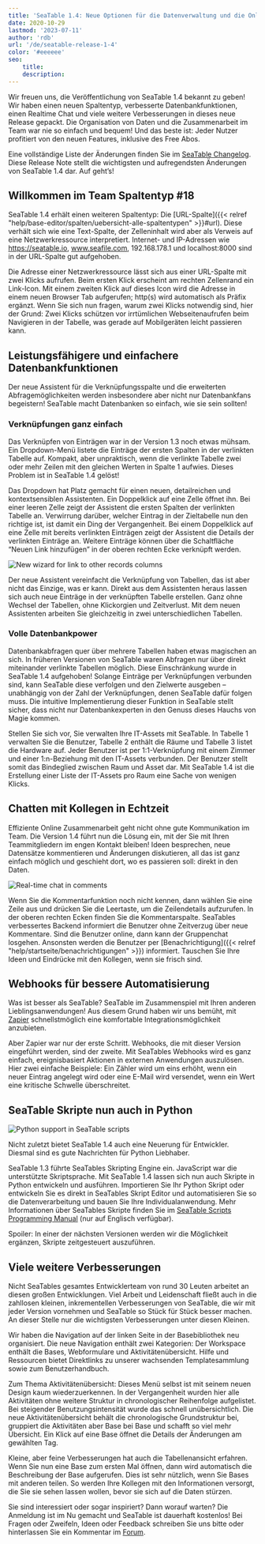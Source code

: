 ```yaml
---
title: 'SeaTable 1.4: Neue Optionen für die Datenverwaltung und die Online Collaboration - SeaTable'
date: 2020-10-29
lastmod: '2023-07-11'
author: 'rdb'
url: '/de/seatable-release-1-4'
color: '#eeeeee'
seo:
    title:
    description:
---
```


Wir freuen uns, die Veröffentlichung von SeaTable 1.4 bekannt zu geben! Wir haben einen neuen Spaltentyp, verbesserte Datenbankfunktionen, einen Realtime Chat und viele weitere Verbesserungen in dieses neue Release gepackt. Die Organisation von Daten und die Zusammenarbeit im Team war nie so einfach und bequem! Und das beste ist: Jeder Nutzer profitiert von den neuen Features, inklusive des Free Abos.

Eine vollständige Liste der Änderungen finden Sie im [SeaTable Changelog](https://seatable.io/docs/changelog/version-1-4/). Diese Release Note stellt die wichtigsten und aufregendsten Änderungen von SeaTable 1.4 dar. Auf geht’s!

## Willkommen im Team Spaltentyp #18

SeaTable 1.4 erhält einen weiteren Spaltentyp: Die [URL-Spalte]({{< relref "help/base-editor/spalten/uebersicht-alle-spaltentypen" >}}#url). Diese verhält sich wie eine Text-Spalte, der Zelleninhalt wird aber als Verweis auf eine Netzwerkressource interpretiert. Internet- und IP-Adressen wie https://seatable.io, www.seafile.com, 192.168.178.1 und localhost:8000 sind in der URL-Spalte gut aufgehoben.

Die Adresse einer Netzwerkressource lässt sich aus einer URL-Spalte mit zwei Klicks aufrufen. Beim ersten Klick erscheint am rechten Zellenrand ein Link-Icon. Mit einem zweiten Klick auf dieses Icon wird die Adresse in einem neuen Browser Tab aufgerufen; http(s) wird automatisch als Präfix ergänzt. Wenn Sie sich nun fragen, warum zwei Klicks notwendig sind, hier der Grund: Zwei Klicks schützen vor irrtümlichen Webseitenaufrufen beim Navigieren in der Tabelle, was gerade auf Mobilgeräten leicht passieren kann.

## Leistungsfähigere und einfachere Datenbankfunktionen

Der neue Assistent für die Verknüpfungsspalte und die erweiterten Abfragemöglichkeiten werden insbesondere aber nicht nur Datenbankfans begeistern! SeaTable macht Datenbanken so einfach, wie sie sein sollten!

### Verknüpfungen ganz einfach

Das Verknüpfen von Einträgen war in der Version 1.3 noch etwas mühsam. Ein Dropdown-Menü listete die Einträge der ersten Spalten in der verlinkten Tabelle auf. Kompakt, aber unpraktisch, wenn die verlinkte Tabelle zwei oder mehr Zeilen mit den gleichen Werten in Spalte 1 aufwies. Dieses Problem ist in SeaTable 1.4 gelöst!

Das Dropdown hat Platz gemacht für einen neuen, detailreichen und kontextsensiblen Assistenten. Ein Doppelklick auf eine Zelle öffnet ihn. Bei einer leeren Zelle zeigt der Assistent die ersten Spalten der verlinkten Tabelle an. Verwirrung darüber, welcher Eintrag in der Zieltabelle nun den richtige ist, ist damit ein Ding der Vergangenheit. Bei einem Doppelklick auf eine Zelle mit bereits verlinkten Einträgen zeigt der Assistent die Details der verlinkten Einträge an. Weitere Einträge können über die Schaltfläche “Neuen Link hinzufügen” in der oberen rechten Ecke verknüpft werden.

![New wizard for link to other records columns](linking-dialog.png)

Der neue Assistent vereinfacht die Verknüpfung von Tabellen, das ist aber nicht das Einzige, was er kann. Direkt aus dem Assistenten heraus lassen sich auch neue Einträge in der verknüpften Tabelle erstellen. Ganz ohne Wechsel der Tabellen, ohne Klickorgien und Zeitverlust. Mit dem neuen Assistenten arbeiten Sie gleichzeitig in zwei unterschiedlichen Tabellen.

### Volle Datenbankpower

Datenbankabfragen quer über mehrere Tabellen haben etwas magischen an sich. In früheren Versionen von SeaTable waren Abfragen nur über direkt miteinander verlinkte Tabellen möglich. Diese Einschränkung wurde in SeaTable 1.4 aufgehoben! Solange Einträge per Verknüpfungen verbunden sind, kann SeaTable diese verfolgen und den Zielwerte ausgeben – unabhängig von der Zahl der Verknüpfungen, denen SeaTable dafür folgen muss. Die intuitive Implementierung dieser Funktion in SeaTable stellt sicher, dass nicht nur Datenbankexperten in den Genuss dieses Hauchs von Magie kommen.

Stellen Sie sich vor, Sie verwalten Ihre IT-Assets mit SeaTable. In Tabelle 1 verwalten Sie die Benutzer, Tabelle 2 enthält die Räume und Tabelle 3 listet die Hardware auf. Jeder Benutzer ist per 1:1-Verknüpfung mit einem Zimmer und einer 1:n-Beziehung mit den IT-Assets verbunden. Der Benutzer stellt somit das Bindeglied zwischen Raum und Asset dar. Mit SeaTable 1.4 ist die Erstellung einer Liste der IT-Assets pro Raum eine Sache von wenigen Klicks.

## Chatten mit Kollegen in Echtzeit

Effiziente Online Zusammenarbeit geht nicht ohne gute Kommunikation im Team. Die Version 1.4 führt nun die Lösung ein, mit der Sie mit Ihren Teammitgliedern im engen Kontakt bleiben! Ideen besprechen, neue Datensätze kommentieren und Änderungen diskutieren, all das ist ganz einfach möglich und geschieht dort, wo es passieren soll: direkt in den Daten.

![Real-time chat in comments](comment-chat.png)

Wenn Sie die Kommentarfunktion noch nicht kennen, dann wählen Sie eine Zeile aus und drücken Sie die Leertaste, um die Zeilendetails aufzurufen. In der oberen rechten Ecken finden Sie die Kommentarspalte. SeaTables verbessertes Backend informiert die Benutzer ohne Zeitverzug über neue Kommentare. Sind die Benutzer online, dann kann der Gruppenchat losgehen. Ansonsten werden die Benutzer per [Benachrichtigung]({{< relref "help/startseite/benachrichtigungen" >}}) informiert. Tauschen Sie Ihre Ideen und Eindrücke mit den Kollegen, wenn sie frisch sind.

## Webhooks für bessere Automatisierung

Was ist besser als SeaTable? SeaTable im Zusammenspiel mit Ihren anderen Lieblingsanwendungen! Aus diesem Grund haben wir uns bemüht, mit [Zapier](https://zapier.com/apps/seatable/integrations) schnellstmöglich eine komfortable Integrationsmöglichkeit anzubieten.

Aber Zapier war nur der erste Schritt. Webhooks, die mit dieser Version eingeführt werden, sind der zweite. Mit SeaTables Webhooks wird es ganz einfach, ereignisbasiert Aktionen in externen Anwendungen auszulösen. Hier zwei einfache Beispiele: Ein Zähler wird um eins erhöht, wenn ein neuer Eintrag angelegt wird oder eine E-Mail wird versendet, wenn ein Wert eine kritische Schwelle überschreitet.

## SeaTable Skripte nun auch in Python

![Python support in SeaTable scripts](python.png)

Nicht zuletzt bietet SeaTable 1.4 auch eine Neuerung für Entwickler. Diesmal sind es gute Nachrichten für Python Liebhaber.

SeaTable 1.3 führte SeaTables Skripting Engine ein. JavaScript war die unterstützte Skriptsprache. Mit SeaTable 1.4 lassen sich nun auch Skripte in Python entwickeln und ausführen. Importieren Sie Ihr Python Skript oder entwickeln Sie es direkt in SeaTables Skript Editor und automatisieren Sie so die Datenverarbeitung und bauen Sie Ihre Individualanwendung. Mehr Informationen über SeaTables Skripte finden Sie im [SeaTable Scripts Programming Manual](https://seatable.github.io/seatable-scripts/) (nur auf Englisch verfügbar).

Spoiler: In einer der nächsten Versionen werden wir die Möglichkeit ergänzen, Skripte zeitgesteuert auszuführen.

## Viele weitere Verbesserungen

Nicht SeaTables gesamtes Entwicklerteam von rund 30 Leuten arbeitet an diesen großen Entwicklungen. Viel Arbeit und Leidenschaft fließt auch in die zahllosen kleinen, inkrementellen Verbesserungen von SeaTable, die wir mit jeder Version vornehmen und SeaTable so Stück für Stück besser machen. An dieser Stelle nur die wichtigsten Verbesserungen unter diesen Kleinen.

Wir haben die Navigation auf der linken Seite in der Basebibliothek neu organisiert. Die neue Navigation enthält zwei Kategorien: Der Workspace enthält die Bases, Webformulare und Aktivitätenübersicht. Hilfe und Ressourcen bietet Direktlinks zu unserer wachsenden Templatesammlung sowie zum Benutzerhandbuch.

Zum Thema Aktivitätenübersicht: Dieses Menü selbst ist mit seinem neuen Design kaum wiederzuerkennen. In der Vergangenheit wurden hier alle Aktivitäten ohne weitere Struktur in chronologischer Reihenfolge aufgelistet. Bei steigender Benutzungsintensität wurde das schnell unübersichtlich. Die neue Aktivitätenübersicht behält die chronologische Grundstruktur bei, gruppiert die Aktivitäten aber Base bei Base und schafft so viel mehr Übersicht. Ein Klick auf eine Base öffnet die Details der Änderungen am gewählten Tag.

Kleine, aber feine Verbesserungen hat auch die Tabellenansicht erfahren. Wenn Sie nun eine Base zum ersten Mal öffnen, dann wird automatisch die Beschreibung der Base aufgerufen. Dies ist sehr nützlich, wenn Sie Bases mit anderen teilen. So werden Ihre Kollegen mit den Informationen versorgt, die Sie sie sehen lassen wollen, bevor sie sich auf die Daten stürzen.

Sie sind interessiert oder sogar inspiriert? Dann worauf warten? Die Anmeldung ist im Nu gemacht und SeaTable ist dauerhaft kostenlos! Bei Fragen oder Zweifeln, Ideen oder Feedback schreiben Sie uns bitte oder hinterlassen Sie ein Kommentar im [Forum](https://forum.seatable.com).
